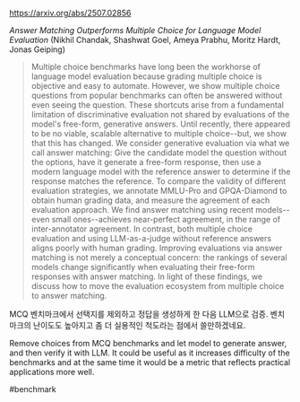 https://arxiv.org/abs/2507.02856

*Answer Matching Outperforms Multiple Choice for Language Model Evaluation* (Nikhil Chandak, Shashwat Goel, Ameya Prabhu, Moritz Hardt, Jonas Geiping)

> Multiple choice benchmarks have long been the workhorse of language model evaluation because grading multiple choice is objective and easy to automate. However, we show multiple choice questions from popular benchmarks can often be answered without even seeing the question. These shortcuts arise from a fundamental limitation of discriminative evaluation not shared by evaluations of the model's free-form, generative answers. Until recently, there appeared to be no viable, scalable alternative to multiple choice--but, we show that this has changed. We consider generative evaluation via what we call answer matching: Give the candidate model the question without the options, have it generate a free-form response, then use a modern language model with the reference answer to determine if the response matches the reference. To compare the validity of different evaluation strategies, we annotate MMLU-Pro and GPQA-Diamond to obtain human grading data, and measure the agreement of each evaluation approach. We find answer matching using recent models--even small ones--achieves near-perfect agreement, in the range of inter-annotator agreement. In contrast, both multiple choice evaluation and using LLM-as-a-judge without reference answers aligns poorly with human grading. Improving evaluations via answer matching is not merely a conceptual concern: the rankings of several models change significantly when evaluating their free-form responses with answer matching. In light of these findings, we discuss how to move the evaluation ecosystem from multiple choice to answer matching.

MCQ 벤치마크에서 선택지를 제외하고 정답을 생성하게 한 다음 LLM으로 검증. 벤치마크의 난이도도 높아지고 좀 더 실용적인 척도라는 점에서 쓸만하겠네요.

<english>
Remove choices from MCQ benchmarks and let model to generate answer, and then verify it with LLM. It could be useful as it increases difficulty of the benchmarks and at the same time it would be a metric that reflects practical applications more well.
</english>

#benchmark 